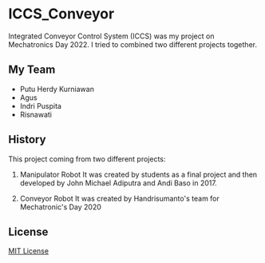 # ICCS_Conveyor
Integrated Conveyor Control System (ICCS) was my project on Mechatronics Day 2022.
I tried to combined two different projects together.

## My Team
- Putu Herdy Kurniawan
- Agus
- Indri Puspita
- Risnawati

## History
This project coming from two different projects:
1. Manipulator Robot
It was created by students as a final project and then developed by John Michael Adiputra and Andi Baso in 2017.

2. Conveyor Robot
It was created by Handrisumanto's team for Mechatronic's Day 2020

## License
[MIT License](LICENSE)